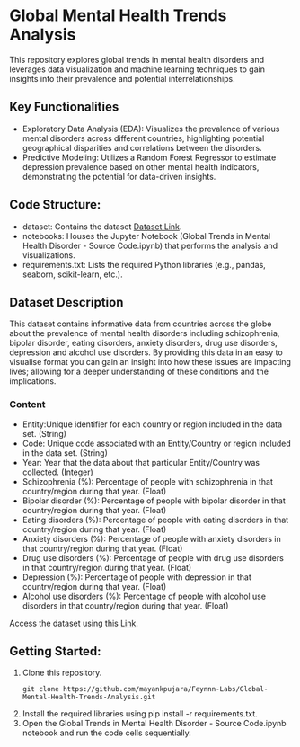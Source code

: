 # Global Mental Health Trends Analysis
This repository explores global trends in mental health disorders and leverages data visualization and machine learning techniques to gain insights into their prevalence and potential interrelationships.

## Key Functionalities

- Exploratory Data Analysis (EDA): Visualizes the prevalence of various mental disorders across different countries, highlighting potential geographical disparities and correlations between the disorders.
- Predictive Modeling: Utilizes a Random Forest Regressor to estimate depression prevalence based on other mental health indicators, demonstrating the potential for data-driven insights.

## Code Structure:

- dataset: Contains the dataset [Dataset Link](https://www.kaggle.com/datasets/thedevastator/uncover-global-trends-in-mental-health-disorder).
- notebooks: Houses the Jupyter Notebook (Global Trends in Mental Health Disorder - Source Code.ipynb) that performs the analysis and visualizations.
- requirements.txt: Lists the required Python libraries (e.g., pandas, seaborn, scikit-learn, etc.).

## Dataset Description

This dataset contains informative data from countries across the globe about the prevalence of mental health disorders including schizophrenia, bipolar disorder, eating disorders, anxiety disorders, drug use disorders, depression and alcohol use disorders. By providing this data in an easy to visualise format you can gain an insight into how these issues are impacting lives; allowing for a deeper understanding of these conditions and the implications.

### Content 
- Entity:Unique identifier for each country or region included in the data set. (String)
- Code: Unique code associated with an Entity/Country or region included in the data set. (String)
- Year:	Year that the data about that particular Entity/Country was collected. (Integer)
- Schizophrenia (%):	Percentage of people with schizophrenia in that country/region during that year. (Float)
- Bipolar disorder (%):	Percentage of people with bipolar disorder in that country/region during that year. (Float)
- Eating disorders (%):	Percentage of people with eating disorders in that country/region during that year. (Float)
- Anxiety disorders (%):	Percentage of people with anxiety disorders in that country/region during that year. (Float)
- Drug use disorders (%):	Percentage of people with drug use disorders in that country/region during that year. (Float)
- Depression (%):	Percentage of people with depression in that country/region during that year. (Float)
- Alcohol use disorders (%):	Percentage of people with alcohol use disorders in that country/region during that year. (Float)

Access the dataset using this [Link](https://www.kaggle.com/datasets/thedevastator/uncover-global-trends-in-mental-health-disorder).
## Getting Started:

1. Clone this repository.
   ```
   git clone https://github.com/mayankpujara/Feynnn-Labs/Global-Mental-Health-Trends-Analysis.git
2. Install the required libraries using pip install -r requirements.txt.
3. Open the Global Trends in Mental Health Disorder - Source Code.ipynb notebook and run the code cells sequentially.
